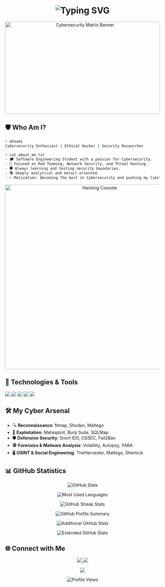 <!-- Title with Animation -->
<h1 align="center">
  <img src="https://readme-typing-svg.herokuapp.com?font=Fira+Code&size=35&duration=3500&pause=1000&color=00FF00&center=true&vCenter=true&width=500&lines=Welcome+to+my+Cyber+Lair;Ethical+Hacker;Cybersecurity+Researcher;Red+Team+Operator" alt="Typing SVG" />
</h1>

<!-- Matrix-style Banner -->
<p align="center">
  <img src="https://media.giphy.com/media/RbDKaczqWovIugyJmW/giphy.gif" width="100%" height="300" alt="Cybersecurity Matrix Banner">
</p>

<!-- About Me Section -->
## 🛡️ Who Am I?

```bash
> whoami
Cybersecurity Enthusiast | Ethical Hacker | Security Researcher
```
```bash
> cat about_me.txt
- 🎓 Software Engineering Student with a passion for Cybersecurity.
- 🔐 Focused on Red Teaming, Network Security, and Threat Hunting.
- 🛡️ Always learning and testing security boundaries.
- 📚 Deeply analytical and detail-oriented.
- ⚡ Motivation: Becoming the best in Cybersecurity and pushing my limits.
```

<!-- Animated Hacking Console -->
<p align="center">
  <img src="https://media.giphy.com/media/S3PBgyGxMqRsTxVVRG/giphy.gif" width="600" alt="Hacking Console">
</p>

<!-- Skills Section with Custom Badges -->
## 🔧 Technologies & Tools

![](https://img.shields.io/badge/OS-Kali%20Linux-informational?style=flat&logo=linux&logoColor=white&color=2bbc8a)
![](https://img.shields.io/badge/Editor-VSCode-informational?style=flat&logo=visual-studio-code&logoColor=white&color=2bbc8a)
![](https://img.shields.io/badge/Code-Python-informational?style=flat&logo=python&logoColor=white&color=2bbc8a)
![](https://img.shields.io/badge/Shell-Bash-informational?style=flat&logo=gnu-bash&logoColor=white&color=2bbc8a)
![](https://img.shields.io/badge/Tools-Docker-informational?style=flat&logo=docker&logoColor=white&color=2bbc8a)

<!-- Security Tools -->
## 🛠️ My Cyber Arsenal

- 🔍 **Reconnaissance**: Nmap, Shodan, Maltego
- 🔐 **Exploitation**: Metasploit, Burp Suite, SQLMap
- 🛡️ **Defensive Security**: Snort IDS, OSSEC, Fail2Ban
- 🕵️ **Forensics & Malware Analysis**: Volatility, Autopsy, YARA
- 🖥 **OSINT & Social Engineering**: TheHarvester, Maltego, Sherlock

<!-- GitHub Stats -->
## 📊 GitHub Statistics

<p align="center">
  <img src="https://github-readme-stats.vercel.app/api?username=Huaritex&show_icons=true&theme=onedark" alt="GitHub Stats"/>
</p>
<p align="center">
  <img src="https://github-readme-stats.vercel.app/api/top-langs/?username=Huaritex&layout=compact&theme=onedark" alt="Most Used Languages"/>
</p>
<p align="center">
  <img src="https://github-readme-streak-stats.herokuapp.com/?user=Huaritex&theme=onedark" alt="GitHub Streak Stats"/>
</p>
<p align="center">
  <img src="https://github-profile-summary-cards.vercel.app/api/cards/profile-details?username=Huaritex&theme=onedark" alt="GitHub Profile Summary"/>
</p>
<p align="center">
  <img src="https://github-readme-stats.vercel.app/api?username=Huaritex&show_icons=true&hide=contribs,prs&theme=onedark" alt="Additional GitHub Stats"/>
</p>
<p align="center">
  <img src="https://github-readme-stats.vercel.app/api?username=Huaritex&show=reviews,discussions_started,discussions_answered,prs_merged,prs_merged_percentage&theme=onedark" alt="Extended GitHub Stats"/>
</p>

<!-- Connect Section -->
## 🌐 Connect with Me

<p align="center">
  <a href="https://twitter.com/YOUR_TWITTER">
    <img src="https://img.shields.io/badge/-Twitter-1DA1F2?style=for-the-badge&logo=Twitter&logoColor=white"/>
  </a>
  <a href="https://YOUR_BLOG">
    <img src="https://img.shields.io/badge/-Blog-FF4088?style=for-the-badge&logo=Hugo&logoColor=white"/>
  </a>
</p>

<!-- Footer -->
<p align="center">
  <img src="https://capsule-render.vercel.app/api?type=waving&color=00FF00&height=100&section=footer"/>
</p>

<!-- Profile Views Counter -->
<p align="center"> 
  <img src="https://komarev.com/ghpvc/?username=YOUR_USERNAME&label=Profile%20views&color=00FF00&style=flat" alt="Profile Views"/>
</p>
